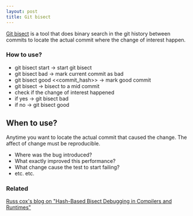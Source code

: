 ```yaml
---
layout: post
title: Git bisect
---
```

[Git bisect](https://git-scm.com/docs/git-bisect) is a tool that does binary search in the git history between commits to locate the actual commit where the change of interest happen.

### How to use?
- git bisect start -> start git bisect
- git bisect bad -> mark current commit as bad
- git bisect good <<commit_hash>> -> mark good commit
- git bisect -> bisect to a mid commit
- check if the change of interest happened
- if yes -> git bisect bad
- if no -> git bisect good

## When to use?
Anytime you want to locate the actual commit that caused the change. The affect of change must be reproducible.
- Where was the bug introduced?
- What exactly improved this performance?
- What change cause the test to start failing?
- etc. etc.


### Related
[Russ cox's blog on "Hash-Based Bisect Debugging in Compilers and Runtimes"](https://research.swtch.com/bisect)
